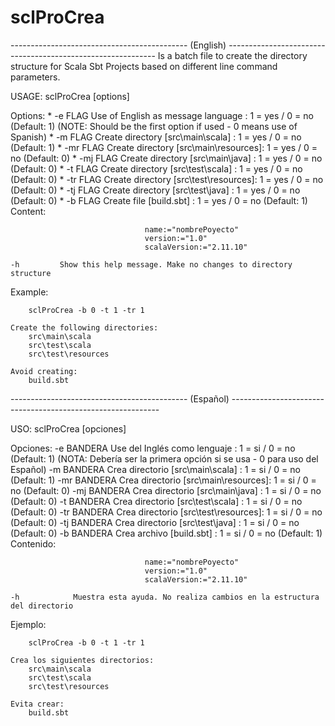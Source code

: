 # sclProCrea

-------------------------------------------- (English) ------------------------------------------------------------
Is a batch file to create the directory structure for Scala Sbt Projects based on different line command parameters.

USAGE: sclProCrea [options]

Options:
    * -e  FLAG   Use of English as message language   : 1 = yes / 0 = no  (Default: 1)
               (NOTE: Should be the first option if used - 0 means use of Spanish)
    * -m  FLAG   Create directory [src\main\scala]    : 1 = yes / 0 = no  (Default: 1)
    * -mr FLAG   Create directory [src\main\resources]: 1 = yes / 0 = no  (Default: 0)
    * -mj FLAG   Create directory [src\main\java]     : 1 = yes / 0 = no  (Default: 0)
    * -t  FLAG   Create directory [src\test\scala]    : 1 = yes / 0 = no  (Default: 0)
    * -tr FLAG   Create directory [src\test\resources]: 1 = yes / 0 = no  (Default: 0)
    * -tj FLAG   Create directory [src\test\java]     : 1 = yes / 0 = no  (Default: 0)
    * -b  FLAG   Create file      [build.sbt]         : 1 = yes / 0 = no  (Default: 1)
               Content:

                                  name:="nombrePoyecto"
                                  version:="1.0"
                                  scalaVersion:="2.11.10"

    -h         Show this help message. Make no changes to directory structure

Example:

        sclProCrea -b 0 -t 1 -tr 1

    Create the following directories:
        src\main\scala
        src\test\scala
        src\test\resources

    Avoid creating:
        build.sbt
		
-------------------------------------------- (Español) ------------------------------------------------------------

USO: sclProCrea [opciones]

Opciones:
    -e  BANDERA   Use del Inglés como lenguaje        : 1 = si / 0 = no  (Default: 1)
                  (NOTA: Debería ser la primera opción si se usa - 0 para uso del Español)
    -m  BANDERA   Crea directorio [src\main\scala]    : 1 = si / 0 = no  (Default: 1)
    -mr BANDERA   Crea directorio [src\main\resources]: 1 = si / 0 = no  (Default: 0)
    -mj BANDERA   Crea directorio [src\main\java]     : 1 = si / 0 = no  (Default: 0)
    -t  BANDERA   Crea directorio [src\test\scala]    : 1 = si / 0 = no  (Default: 0)
    -tr BANDERA   Crea directorio [src\test\resources]: 1 = si / 0 = no  (Default: 0)
    -tj BANDERA   Crea directorio [src\test\java]     : 1 = si / 0 = no  (Default: 0)
    -b  BANDERA   Crea archivo    [build.sbt]         : 1 = si / 0 = no  (Default: 1)
                  Contenido:

                                  name:="nombrePoyecto"
                                  version:="1.0"
                                  scalaVersion:="2.11.10"

    -h            Muestra esta ayuda. No realiza cambios en la estructura del directorio

Ejemplo:

        sclProCrea -b 0 -t 1 -tr 1

    Crea los siguientes directorios:
        src\main\scala
        src\test\scala
        src\test\resources

    Evita crear:
        build.sbt

